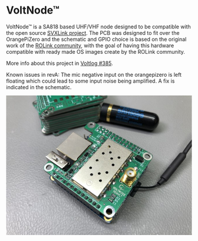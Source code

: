 # VoltNode™
VoltNode™ is a SA818 based UHF/VHF node designed to be compatible with the open source [SVXLink project](https://github.com/sm0svx/svxlink "SVXLink project"). The PCB was designed to fit over the OrangePiZero and the schematic and GPIO choice is based on the original work of the [ROLink community](http://www.439100.ro/ "ROLink community"), with the goal of having this hardware compatible with ready made OS images create by the ROLink community.

More info about this project in [Voltlog #385](https://youtu.be/EprSIw-5l6w).

Known issues in revA: The mic negative input on the orangepizero is left floating which could lead to some input noise being amplified. A fix is indicated in the schematic.

![Image of the assembled PCB](voltnode.JPG)
